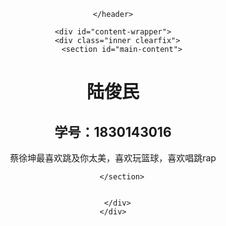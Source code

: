 

<html lang="en-US">
  <head>
    

  </head>

  <body>
    <header>
      
    </header>

    <div id="content-wrapper">
      <div class="inner clearfix">
        <section id="main-content">
          
<html>
    <head>
      <meta charset="utf-8" />
      <title>我的一个网页</title>
    </head>
    <body>
      <h1>陆俊民</h1>
      <h2>学号：1830143016</h2>
      蔡徐坤最喜欢跳及你太美，喜欢玩篮球，喜欢唱跳rap
    </body>
</html>

        </section>

        
      </div>
    </div>

    
  </body>
</html>
